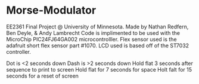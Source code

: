 # Morse-Modulator
EE2361 Final Project @ University of Minnesota. 
Made by Nathan Redfern, Ben Deyle, & Andy Lambrecht
Code is implimented to be used with the MicroChip PIC24FJ64GA002 microcontrolller. Flex sensor used is the adafruit short flex sensor part #1070. LCD used is based off of the ST7032 controller.

Dot is <2 seconds down
Dash is >2 seconds down
Hold flat  3 seconds after sequence to print to screen
Hold flat for 7 seconds for space
Holt falt for 15 seconds for a reset of screen
